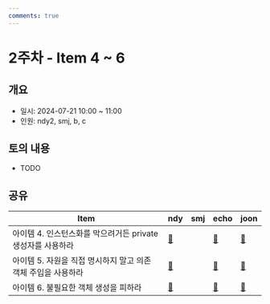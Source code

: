 ```yaml
---
comments: true
---
```

# 2주차 - Item 4 ~ 6

## 개요

- 일시: 2024-07-21 10:00 ~ 11:00
- 인원: ndy2, smj, b, c

## 토의 내용

- TODO

## 공유

| Item                                  | ndy                              | smj | echo                                | joon   |
| ------------------------------------- | -------------------------------- | --- |-------------------------------------| --- |
| 아이템 4. 인스턴스화를 막으려거든 private 생성자를 사용하라 | [📄](../chapter02/item04/ndy.md) |     | [📄](../chapter02/item04/sudong.md) | [📄](https://app.gitbook.com/o/f1ibWIOWJeUMovCa39QR/s/fV6clXG953LqFieNgWUf/books/effective-java/item-4.-enforce-noninstantiability-with-a-private-constructor)    |
| 아이템 5. 자원을 직접 명시하지 말고 의존 객체 주입을 사용하라  | [📄](../chapter02/item05/ndy.md) |     | [📄](../chapter02/item05/sudong.md) | [📄](https://app.gitbook.com/o/f1ibWIOWJeUMovCa39QR/s/fV6clXG953LqFieNgWUf/books/effective-java/item-5.-prefer-dependency-injection-to-hardwiring-resources)    |
| 아이템 6. 불필요한 객체 생성을 피하라                | [📄](../chapter02/item06/ndy.md) |     | [📄](../chapter02/item06/sudong.md) | [📄](https://app.gitbook.com/o/f1ibWIOWJeUMovCa39QR/s/fV6clXG953LqFieNgWUf/books/effective-java/item-6.-avoid-creating-unnecessary-objects)    |

